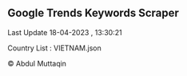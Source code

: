 

## Google Trends Keywords Scraper 
 
Last Update 18-04-2023 , 13:30:21

Country List :
VIETNAM.json



© Abdul Muttaqin 
